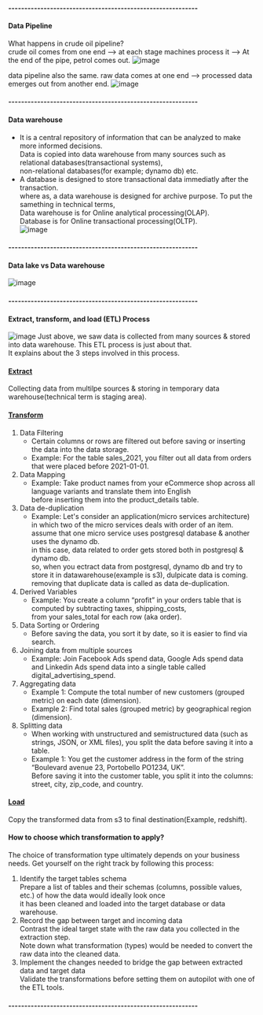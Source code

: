 #### -----------------------------------------------------------
#### Data Pipeline
What happens in crude oil pipeline?</br>
crude oil comes from one end --> at each stage machines process it --> At the end of the pipe, petrol comes out.
![image](https://github.com/user-attachments/assets/d92a3d13-2d9b-46fe-9d03-8e15736cd847)

data pipeline also the same. raw data comes at one end --> processed data emerges out from another end.
![image](https://github.com/user-attachments/assets/8e6726e8-d933-4155-b84a-f60ccd32f452)

#### -----------------------------------------------------------
#### Data warehouse
- It is a central repository of information that can be analyzed to make more informed decisions.</br>
  Data is copied into data warehouse from many sources such as relational databases(transactional systems),</br>
  non-relational databases(for example; dynamo db) etc.</br>
- A database is designed to store transactional data immediatly after the transaction.</br>
  where as, a data warehouse is designed for archive purpose. To put the samething in technical terms,</br>
  Data warehouse is for Online analytical processing(OLAP).</br>
  Database is for Online transactional processing(OLTP).</br>
![image](https://github.com/user-attachments/assets/4bfe912a-500b-47e8-b307-218facbe683e)
#### -----------------------------------------------------------
#### Data lake vs Data warehouse
![image](https://github.com/user-attachments/assets/97b11a24-2a58-44f6-936c-f561ba27fcda)
#### -----------------------------------------------------------
#### Extract, transform, and load (ETL) Process
![image](https://github.com/user-attachments/assets/a3e05f81-c884-4e07-8164-689a558f3326)
Just above, we saw data is collected from many sources & stored into data warehouse. This ETL process is just about that.</br>
It explains about the 3 steps involved in this process.</br>
#### <ins>Extract</ins>
Collecting data from multilpe sources & storing in temporary data warehouse(technical term is staging area).</br> 
#### <ins>Transform</ins>
1. Data Filtering</br>
   - Certain columns or rows are filtered out before saving or inserting the data into the data storage.
   - Example: For the table sales_2021, you filter out all data from orders that were placed before 2021-01-01.
2. Data Mapping</br>
   - Example: Take product names from your eCommerce shop across all language variants and translate them into English</br>
     before inserting them into the product_details table.
3. Data de-duplication</br>
   - Example: Let's consider an application(micro services architecture) in which two of the micro services deals with order of an item.</br>
     assume that one micro service uses postgresql database & another uses the dynamo db.</br>
     in this case, data related to order gets stored both in postgresql & dynamo db.</br>
     so, when you ectract data from postgresql, dynamo db and try to store it in datawarehouse(example is s3), dulpicate data is coming.</br>
     removing that duplicate data is called as data de-duplication.
4. Derived Variables</br>
   - Example: You create a column “profit” in your orders table that is computed by subtracting taxes, shipping_costs,</br>
     from your sales_total for each row (aka order).
5. Data Sorting or Ordering</br>
   - Before saving the data, you sort it by date, so it is easier to find via search.
6. Joining data from multiple sources</br>
   - Example: Join Facebook Ads spend data, Google Ads spend data and Linkedin Ads spend data into a single table called digital_advertising_spend. 
7. Aggregating data</br>
   - Example 1: Compute the total number of new customers (grouped metric) on each date (dimension).
   - Example 2: Find total sales (grouped metric) by geographical region (dimension). 
8. Splitting data</br>
   - When working with unstructured and semistructured data (such as strings, JSON, or XML files), you split the data before saving it into a table.
   - Example 1: You get the customer address in the form of the string “Boulevard avenue 23, Portobello PO1234, UK”.</br>
     Before saving it into the customer table, you split it into the columns:</br>
     street, city, zip_code, and  country.</br>
#### <ins>Load</ins>
Copy the transformed data from s3 to final destination(Example, redshift).

#### How to choose which transformation to apply?
The choice of transformation type ultimately depends on your business needs.
Get yourself on the right track by following this process:
1. Identify the target tables schema</br>
   Prepare a list of tables and their schemas (columns, possible values, etc.) of how the data would ideally look once</br>
   it has been cleaned and loaded into the target database or data warehouse.
2. Record the gap between target and incoming data</br>
   Contrast the ideal target state with the raw data you collected in the extraction step.</br>
   Note down what transformation (types) would be needed to convert the raw data into the cleaned data.‍
3. Implement the changes needed to bridge the gap between extracted data and target data</br>
   Validate the transformations before setting them on autopilot with one of the ETL tools.
#### -----------------------------------------------------------

